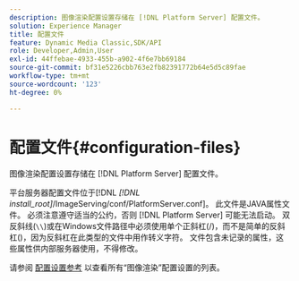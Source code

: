 ```yaml
---
description: 图像渲染配置设置存储在 [!DNL Platform Server] 配置文件。
solution: Experience Manager
title: 配置文件
feature: Dynamic Media Classic,SDK/API
role: Developer,Admin,User
exl-id: 44ffebae-4933-455b-a902-4f6e7bb69184
source-git-commit: bf31e5226cbb763e2fb82391772b64e5d5c89fae
workflow-type: tm+mt
source-wordcount: '123'
ht-degree: 0%

---
```


# 配置文件{#configuration-files}

图像渲染配置设置存储在 [!DNL Platform Server] 配置文件。

平台服务器配置文件位于[!DNL *[!DNL install_root]*/ImageServing/conf/PlatformServer.conf]。 此文件是JAVA属性文件。 必须注意遵守适当的公约，否则 [!DNL Platform Server] 可能无法启动。 双反斜线(`\\`)或在Windows文件路径中必须使用单个正斜杠(/)，而不是简单的反斜杠(\)，因为反斜杠在此类型的文件中用作转义字符。 文件包含未记录的属性，这些属性供内部服务器使用，不得修改。

请参阅 [配置设置参考](../../../../../ir-api/server-admin/image-rendering-api-ref/c-ir-server-administration/c-ir-configuration-settings-reference/c-ir-configuration-settings-reference.md#concept-6947a512d4c94e9fb8a71b80243fee81) 以查看所有“图像渲染”配置设置的列表。
